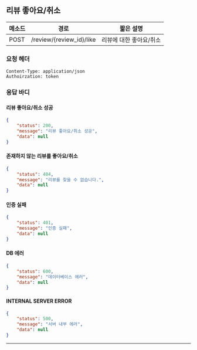 ## 리뷰 좋아요/취소

| 메소드 | 경로                     | 짧은 설명               |
| ------ | ------------------------ | ----------------------- |
| POST   | /review/{review_id}/like | 리뷰에 대한 좋아요/취소 |



### 요청 헤더

```
Content-Type: application/json
Authoirzation: token
```



### 응답 바디

#### 리뷰 좋아요/취소 성공

```json
{
    "status": 200,
    "message": "리뷰 좋아요/취소 성공",
    "data": null
}
```

#### 존재하지 않는 리뷰를 좋아요/취소

```json
{
    "status": 404,
    "message": "리뷰를 찾을 수 없습니다.",
    "data": null
}
```

#### 인증 실패

```json
{
    "status": 401,
    "message": "인증 실패",
    "data": null
}
```

#### DB 에러

```json
{
    "status": 600,
    "message": "데이터베이스 에러",
    "data": null
}
```

#### INTERNAL SERVER ERROR

```json
{
    "status": 500,
    "message": "서버 내부 에러",
    "data": null
}
```
----